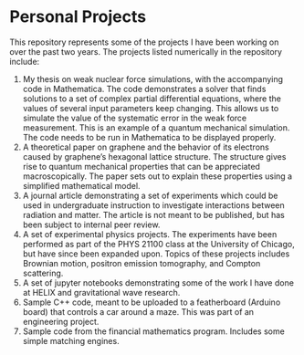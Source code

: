 # Personal Projects

This repository represents some of the projects I have been working on over the past two years. The projects listed numerically in the repository include:

1.	My thesis on weak nuclear force simulations, with the accompanying code in Mathematica. The code demonstrates a solver that finds solutions to a set of complex partial differential equations, where the values of several input parameters keep changing. This allows us to simulate the value of the systematic error in the weak force measurement. This is an example of a quantum mechanical simulation. The code needs to be run in Mathematica to be displayed properly.
2.	A theoretical paper on graphene and the behavior of its electrons caused by graphene’s hexagonal lattice structure. The structure gives rise to quantum mechanical properties that can be appreciated macroscopically. The paper sets out to explain these properties using a simplified mathematical model. 
3.	A journal article demonstrating a set of experiments which could be used in undergraduate instruction to investigate interactions between radiation and matter. The article is not meant to be published, but has been subject to internal peer review. 
4.	A set of experimental physics projects. The experiments have been performed as part of the PHYS 21100 class at the University of Chicago, but have since been expanded upon. Topics of these projects includes Brownian motion, positron emission tomography, and Compton scattering.
5.	A set of jupyter notebooks demonstrating some of the work I have done at HELIX and gravitational wave research.
6.	Sample C++ code, meant to be uploaded to a featherboard (Arduino board) that controls a car around a maze. This was part of an engineering project.
7.	Sample code from the financial mathematics program. Includes some simple matching engines.
